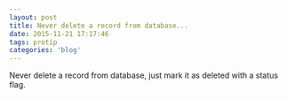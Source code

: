 ```yaml
---
layout: post
title: Never delete a record from database...
date: 2015-11-21 17:17:46
tags: protip
categories: 'blog'
---
```


Never delete a record from database, just mark it as deleted with a status flag.